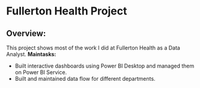 # Fullerton Health Project
## Overview:
This project shows most of the work I did at Fullerton Health as a Data Analyst.
**Maintasks:**
- Built interactive dashboards using Power BI Desktop and managed them on Power BI Service.
- Built and maintained data flow for different departments.


